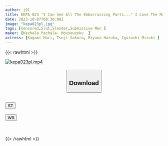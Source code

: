 ```yaml
---
author: j91
title: KEPA-023 "I Can See All The Embarrassing Parts..." I Love The Masochistic Man Who Ejaculates Without Protection!
date: 2023-10-07T00:30:00Z
image: "kepa023pl.jpg"
tags: [Censored,Slut,Slender,Submissive Men	]
maker: [Kechala Pachala- Mousouzoku  ]
actress: [Kagami Mari, Tsuji Sakura, Miyana Haruka, Igarashi Mizuki ]
---
```



{{< rawhtml >}}

<div class="video" data-videoid="qv4XpYbxPZHzlpg">
    <a href="javascript:;">
        <img src="https://my.j91.asia/posts/kepa023pl/kepa023pl.jpg" width="WIDTH" height="HEIGHT" alt="kepa023pl.mp4" loading="lazy">
    </a>
</div>

<script type="text/javascript" src="https://j91.asia/asset/on-demand-st.js"></script>

<br>
  <link rel="stylesheet" href="https://j91.asia/asset/bs5.css">
  
  <center>
  <button class="btn btn-primary" type="button" data-bs-toggle="collapse" data-bs-target=".multi-collapse" aria-expanded="false" aria-controls="multiCollapseExample1 multiCollapseExample2"><h2>Download</h2></button></center>
</p>
<div class="row">
  <div class="col">
    <div class="collapse multi-collapse" id="multiCollapseExample1">
      <div class="card card-body">
	      	      <br>
<div class="buttons">  
<a href="https://streamtape.to/v/qv4XpYbxPZHzlpg"><button class="btn-hover color-3"><i class="fa fa-download"></i> ST</button></a></div>
    </div>
  </div>
</div>
  <div class="col">
    <div class="collapse multi-collapse" id="multiCollapseExample2">
      <div class="card card-body">
	      <br>
<div class="buttons">
    <a href="https://wolfstream.tv/wgn8nkbi6siy"><button class="btn-hover color-9"><i class="fa fa-download"></i> WS</button></a></div>
<br><br>
      </div>
    </div>
  </div>
</div>

{{< /rawhtml >}}
